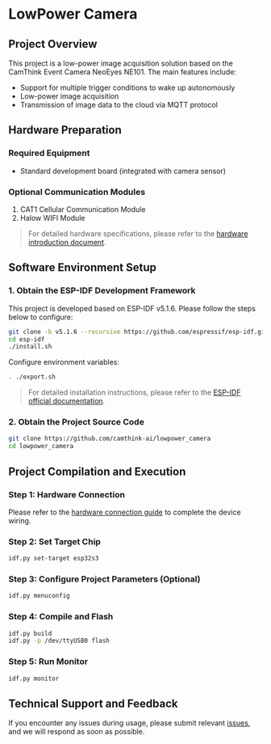 # LowPower Camera

## Project Overview

This project is a low-power image acquisition solution based on the CamThink Event Camera NeoEyes NE101. The main features include:

- Support for multiple trigger conditions to wake up autonomously
- Low-power image acquisition
- Transmission of image data to the cloud via MQTT protocol

## Hardware Preparation

### Required Equipment

- Standard development board (integrated with camera sensor)

### Optional Communication Modules

1. CAT1 Cellular Communication Module
2. Halow WIFI Module

> For detailed hardware specifications, please refer to the [hardware introduction document](https://wiki.camthink.ai/docs/NeoEyes%20NE101%20Series/Overview).

## Software Environment Setup

### 1. Obtain the ESP-IDF Development Framework

This project is developed based on ESP-IDF v5.1.6. Please follow the steps below to configure:

```bash
git clone -b v5.1.6 --recursive https://github.com/espressif/esp-idf.git
cd esp-idf
./install.sh
```

Configure environment variables:

```bash
. ./export.sh
```

> For detailed installation instructions, please refer to the [ESP-IDF official documentation](https://idf.espressif.com/).

### 2. Obtain the Project Source Code

```bash
git clone https://github.com/camthink-ai/lowpower_camera
cd lowpower_camera
```

## Project Compilation and Execution

### Step 1: Hardware Connection

Please refer to the [hardware connection guide](https://wiki.camthink.ai/docs/NeoEyes%20NE101%20Series/Quick%20Start) to complete the device wiring.

### Step 2: Set Target Chip

```bash
idf.py set-target esp32s3
```

### Step 3: Configure Project Parameters (Optional)

```bash
idf.py menuconfig
```

### Step 4: Compile and Flash

```bash
idf.py build
idf.py -p /dev/ttyUSB0 flash
```

### Step 5: Run Monitor

```bash
idf.py monitor
```

## Technical Support and Feedback

If you encounter any issues during usage, please submit relevant [issues](https://github.com/camthink-ai/lowpower_camera/issues), and we will respond as soon as possible.

